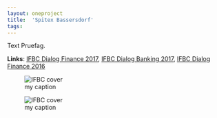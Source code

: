 ```yaml
---
layout: oneproject
title:  'Spitex Bassersdorf'
tags:   
---
```


Text Pruefag.

**Links**: [IFBC Dialog Finance 2017](http://www.ifbc.ch/tl_files/content/file/publikationen/Dialog/Finance/2017/IFBC_Finance_Dialog_2017.pdf),
[IFBC Dialog Banking 2017](http://www.ifbc.ch/tl_files/content/file/publikationen/Dialog/Banking/2017/IFBC_Banking_Dialog_2017.pdf),
[IFBC Dialog Finance 2016](http://www.ifbc.ch/tl_files/content/file/publikationen/Dialog/Finance/2016/IFBC_Finance_Dialog_2016.pdf)




<aside>

<figure>
  <img src="/assets{{ page.url }}dialog.jpg"
    srcset="/assets{{ page.url }}dialog_2x.jpg 2x"
    alt="IFBC cover">
  <figcaption>my caption</figcaption>
</figure>

<figure>
  <img src="/assets{{ page.url }}dialog.jpg"
    srcset="/assets{{ page.url }}dialog_2x.jpg 2x"
    alt="IFBC cover">
  <figcaption>my caption</figcaption>
</figure>

</aside>
